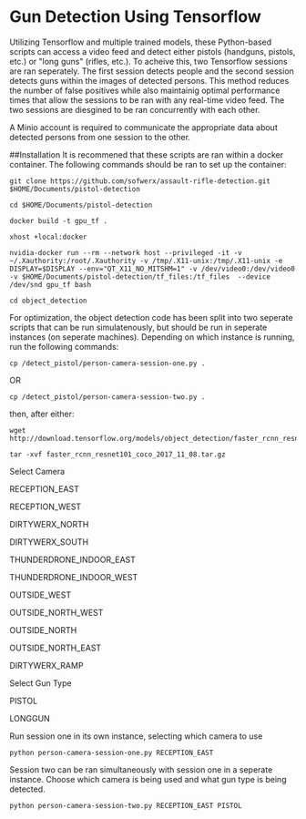 # Gun Detection Using Tensorflow
Utilizing Tensorflow and multiple trained models, these Python-based scripts can access a video feed and detect either pistols (handguns, pistols, etc.) or "long guns" (rifles, etc.). To acheive this, two Tensorflow sessions are ran seperately. The first session detects people and the second session detects guns within the images of detected persons. This method reduces the number of false positives while also maintainig optimal performance times that allow the sessions to be ran with any real-time video feed. The two sessions are diesgined to be ran concurrently with each other.

A Minio account is required to communicate the appropriate data about detected persons from one session to the other.

##Installation
It is recommened that these scripts are ran within a docker container. The following commands should be ran to set up the container:

```
git clone https://github.com/sofwerx/assault-rifle-detection.git $HOME/Documents/pistol-detection
```
```
cd $HOME/Documents/pistol-detection
```

```
docker build -t gpu_tf .
```

```
xhost +local:docker
```

```
nvidia-docker run --rm --network host --privileged -it -v ~/.Xauthority:/root/.Xauthority -v /tmp/.X11-unix:/tmp/.X11-unix -e DISPLAY=$DISPLAY --env="QT_X11_NO_MITSHM=1" -v /dev/video0:/dev/video0  -v $HOME/Documents/pistol-detection/tf_files:/tf_files  --device /dev/snd gpu_tf bash
```

```
cd object_detection
```

For optimization, the object detection code has been split into two seperate scripts that can be run simulatenously, but should be run in seperate instances (on seperate machines). Depending on which instance is running, run the following commands:

```
cp /detect_pistol/person-camera-session-one.py .
```
OR
```
cp /detect_pistol/person-camera-session-two.py .
```
then, after either:
```
wget http://download.tensorflow.org/models/object_detection/faster_rcnn_resnet101_coco_2017_11_08.tar.gz
```

```
tar -xvf faster_rcnn_resnet101_coco_2017_11_08.tar.gz
```

Select Camera

RECEPTION_EAST

RECEPTION_WEST

DIRTYWERX_NORTH

DIRTYWERX_SOUTH

THUNDERDRONE_INDOOR_EAST

THUNDERDRONE_INDOOR_WEST

OUTSIDE_WEST

OUTSIDE_NORTH_WEST

OUTSIDE_NORTH

OUTSIDE_NORTH_EAST

DIRTYWERX_RAMP



Select Gun Type

PISTOL

LONGGUN



Run session one in its own instance, selecting which camera to use
```
python person-camera-session-one.py RECEPTION_EAST
```

Session two can be ran simultaneously with session one in a seperate instance.
Choose which camera is being used and what gun type is being detected.
```
python person-camera-session-two.py RECEPTION_EAST PISTOL
```
